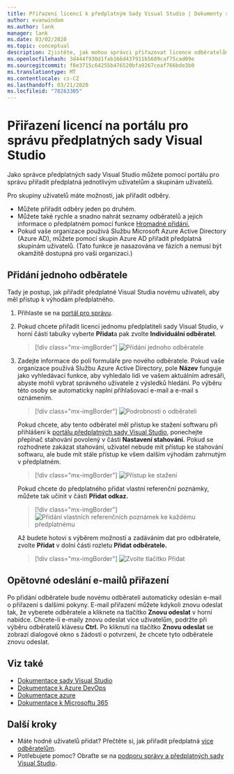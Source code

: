 ```yaml
---
title: Přiřazení licencí k předplatným Sady Visual Studio | Dokumenty společnosti Microsoft
author: evanwindom
ms.author: lank
manager: lank
ms.date: 03/02/2020
ms.topic: conceptual
description: Zjistěte, jak mohou správci přiřazovat licence odběratelům
ms.openlocfilehash: 3d444f930d1fab166d437911b5609caf75cad09e
ms.sourcegitcommit: f8e3715c64255b476520bfa9267ceaf766bde3b0
ms.translationtype: MT
ms.contentlocale: cs-CZ
ms.lasthandoff: 03/21/2020
ms.locfileid: "78263305"
---
```

# <a name="assign-licenses-in-the-visual-studio-subscriptions-administration-portal"></a>Přiřazení licencí na portálu pro správu předplatných sady Visual Studio
Jako správce předplatných sady Visual Studio můžete pomocí portálu pro správu přiřadit předplatná jednotlivým uživatelům a skupinám uživatelů.

Pro skupiny uživatelů máte možnosti, jak přiřadit odběry.  
- Můžete přiřadit odběry jeden po druhém.
- Můžete také rychle a snadno nahrát seznamy odběratelů a jejich informace o předplatném pomocí funkce [Hromadné přidání.](assign-license-bulk.md)
- Pokud vaše organizace používá Službu Microsoft Azure Active Directory (Azure AD), můžete pomocí skupin Azure AD přiřadit předplatná skupinám uživatelů.  (Tato funkce je nasazována ve fázích a nemusí být okamžitě dostupná pro vaši organizaci.)


## <a name="add-a-single-subscriber"></a>Přidání jednoho odběratele
Tady je postup, jak přiřadit předplatné Visual Studia novému uživateli, aby měl přístup k výhodám předplatného.

1. Přihlaste se na [portál pro správu](https://manage.visualstudio.com).
2. Pokud chcete přiřadit licenci jednomu předplatiteli sady Visual Studio, v horní části tabulky vyberte **Přidat**a pak zvolte **Individuální odběratel**.
   > [!div class="mx-imgBorder"]
   > ![Přidání jednoho odběratele](_img/assign-license-add/add-subscriber-individual.png)
3. Zadejte informace do polí formuláře pro nového odběratele. Pokud vaše organizace používá Službu Azure Active Directory, pole **Název** funguje jako vyhledávací funkce, aby vyhledalo lidi ve vašem aktuálním adresáři, abyste mohli vybrat správného uživatele z výsledků hledání. Po výběru této osoby se automaticky naplní přihlašovací e-mail a e-mail s oznámením.
   > [!div class="mx-imgBorder"]
   > ![Podrobnosti o odběrateli](_img/assign-license-add/subscriber-details.png)

    Pokud chcete, aby tento odběratel měl přístup ke stažení softwaru při přihlášení k [portálu předplatných sady Visual Studio](https://my.visualstudio.com?wt.mc_id=o~msft~docs), ponechejte přepínač stahování povolený v části **Nastavení stahování.** Pokud se rozhodnete zakázat stahování, uživatel nebude mít přístup ke stahování softwaru, ale bude mít stále přístup ke všem dalším výhodám zahrnutým v předplatném.
   > [!div class="mx-imgBorder"]
   > ![Přístup ke stažení](media/access-to-downloads.png)

    Pokud chcete do předplatného přidat vlastní referenční poznámky, můžete tak učinit v části **Přidat odkaz.**
   > [!div class="mx-imgBorder"]
   > ![Přidání vlastních referenčních poznámek ke každému předplatnému](media/add-subscriber-reference-notes.png)

    Až budete hotovi s výběrem možností a zadáváním dat pro odběratele, zvolte **Přidat** v dolní části rozletu **Přidat odběratele.**
   > [!div class="mx-imgBorder"]
   > ![Zvolte tlačítko Přidat](media/add-button.png)

## <a name="resend-assignment-emails"></a>Opětovné odeslání e-mailů přiřazení
Po přidání odběratele bude novému odběrateli automaticky odeslán e-mail o přiřazení s dalšími pokyny. E-mail přiřazení můžete kdykoli znovu odeslat tak, že vyberete odběratele a kliknete na tlačítko **Znovu odeslat** v horní nabídce.  Chcete-li e-maily znovu odeslat více uživatelům, podržte při výběru odběratelů klávesu **Ctrl.**  Po kliknutí na tlačítko **Znovu odeslat** se zobrazí dialogové okno s žádostí o potvrzení, že chcete tyto odběratele znovu odeslat.  

## <a name="see-also"></a>Viz také
- [Dokumentace sady Visual Studio](https://docs.microsoft.com/visualstudio/)
- [Dokumentace k Azure DevOps](https://docs.microsoft.com/azure/devops/)
- [Dokumentace azure](https://docs.microsoft.com/azure/)
- [Dokumentace k Microsoftu 365](https://docs.microsoft.com/microsoft-365/)


## <a name="next-steps"></a>Další kroky
- Máte hodně uživatelů přidat?  Přečtěte si, jak přiřadit předplatná [více odběratelům](assign-license-bulk.md).
- Potřebujete pomoc?  Obraťte se na [podporu správy a předplatných sady Visual Studio](https://visualstudio.microsoft.com/support/support-overview-vs).


